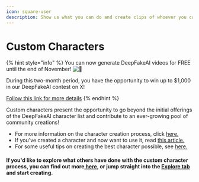 ```yaml
---
icon: square-user
description: Show us what you can do and create clips of whoever you can dream of!
---
```


# Custom Characters

{% hint style="info" %}
You can now generate DeepFakeAI videos for FREE until the end of November! <img src="https://abs-0.twimg.com/emoji/v2/svg/1f680.svg" alt="🚀" data-size="line">

During this two-month period, you have the opportunity to win up to $1,000 in our DeepFakeAI contest on X!

[Follow this link for more details](https://x.com/DeepFakeAI\_/status/1837921238901023230)
{% endhint %}

Custom characters present the opportunity to go beyond the initial offerings of the DeepFakeAI character list and contribute to an ever-growing pool of community creations!&#x20;

* For more information on the character creation process, click [here.](creating-and-using-custom-characters.md)
* If you've created a character and now want to use it, read [this article.](broken-reference)
* For some useful tips on creating the best character possible, see [here.](tips-and-tricks.md)

#### If you'd like to explore what others have done with the custom character process, you can find out more[ here](explore.md), or jump straight into the [Explore tab](https://fakeai.io/explore) and start creating.
